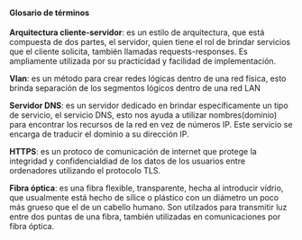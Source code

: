 #### Glosario de términos

**Arquitectura cliente-servidor**: es un estilo de arquitectura, que está compuesta de dos partes, el servidor, quien tiene el rol de brindar servicios que el cliente solicita, también llamadas requests-responses. Es ampliamente utilizada por su practicidad y facilidad de implementación.

**Vlan**: es un método para crear redes lógicas dentro de una red física, esto brinda separación de los segmentos lógicos dentro de una red LAN

**Servidor DNS**: es un servidor dedicado en brindar específicamente un tipo de servicio, el servicio DNS, esto nos ayuda a utilizar nombres(dominio) para encontrar los recursos de la red en vez de números IP. Este servicio se encarga de traducir el dominio a su dirección IP.

**HTTPS**: es un protoco de comunicación de internet que protege la integridad y confidencialdiad de los datos de los usuarios entre ordenadores utilizando el protocolo TLS.

**Fibra óptica**: es una fibra flexible, transparente, hecha al introducir vídrio, que usualmente está hecho de sílice o plástico con un diámetro un poco más grueso que el de un cabello humano. Son utilzados para transmitir luz entre dos puntas de una fibra, también utilizadas en comunicaciones por fibra óptica.